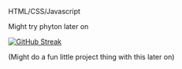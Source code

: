 HTML/CSS/Javascript

Might try phyton later on

[![GitHub Streak](https://github-readme-streak-stats.herokuapp.com?user=jambner&theme=tokyonight)](https://git.io/streak-stats)

(Might do a fun little project thing with this later on)
